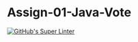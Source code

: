 # Assign-01-Java-Vote
[![GitHub's Super Linter](https://github.com/ICS4U-ProgrammingJaydinM/Assign-01-Java-Vote/workflows/GitHub's%20Super%20Linter/badge.svg)](https://github.com/ICS4U-ProgrammingJaydinM/Assign-01-Java-Vote/actions)

